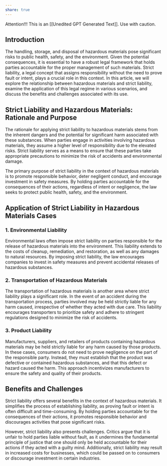 ```yaml
---
share: true
---
```


Attention!!! This is an [[Unedited GPT Generated Text]]. Use with caution.

## Introduction

The handling, storage, and disposal of hazardous materials pose significant risks to public health, safety, and the environment. Given the potential consequences, it is essential to have a robust legal framework that holds parties accountable for the proper management of such materials. Strict liability, a legal concept that assigns responsibility without the need to prove fault or intent, plays a crucial role in this context. In this article, we will explore the relationship between hazardous materials and strict liability, examine the application of this legal regime in various scenarios, and discuss the benefits and challenges associated with its use.

## Strict Liability and Hazardous Materials: Rationale and Purpose

The rationale for applying strict liability to hazardous materials stems from the inherent dangers and the potential for significant harm associated with these substances. When parties engage in activities involving hazardous materials, they assume a higher level of responsibility due to the elevated risks. Strict liability serves as a means to ensure that these parties take appropriate precautions to minimize the risk of accidents and environmental damage.

The primary purpose of strict liability in the context of hazardous materials is to promote responsible behavior, deter negligent conduct, and encourage investment in safety measures. By holding parties accountable for the consequences of their actions, regardless of intent or negligence, the law seeks to protect public health, safety, and the environment.

## Application of Strict Liability in Hazardous Materials Cases

### 1. Environmental Liability

Environmental laws often impose strict liability on parties responsible for the release of hazardous materials into the environment. This liability extends to the costs of cleanup, remediation, and restoration, as well as any damages to natural resources. By imposing strict liability, the law encourages companies to invest in safety measures and prevent accidental releases of hazardous substances.

### 2. Transportation of Hazardous Materials

The transportation of hazardous materials is another area where strict liability plays a significant role. In the event of an accident during the transportation process, parties involved may be held strictly liable for any harm caused, irrespective of whether they acted with due care. This liability encourages transporters to prioritize safety and adhere to stringent regulations designed to minimize the risk of accidents.

### 3. Product Liability

Manufacturers, suppliers, and retailers of products containing hazardous materials may be held strictly liable for any harm caused by those products. In these cases, consumers do not need to prove negligence on the part of the responsible party. Instead, they must establish that the product was defective or contained hazardous substances, and that this defect or hazard caused the harm. This approach incentivizes manufacturers to ensure the safety and quality of their products.

## Benefits and Challenges

Strict liability offers several benefits in the context of hazardous materials. It simplifies the process of establishing liability, as proving fault or intent is often difficult and time-consuming. By holding parties accountable for the consequences of their actions, it promotes responsible behavior and discourages activities that pose significant risks.

However, strict liability also presents challenges. Critics argue that it is unfair to hold parties liable without fault, as it undermines the fundamental principle of justice that one should only be held accountable for their actions if they acted with a guilty mind. Additionally, strict liability may result in increased costs for businesses, which could be passed on to consumers or discourage investment in certain industries.

